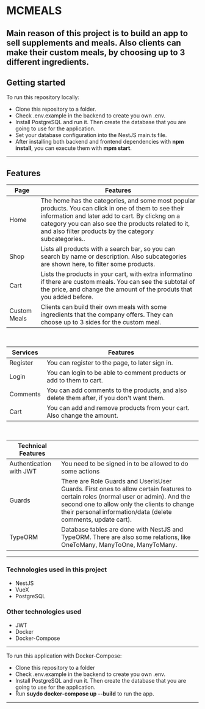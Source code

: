 <h1>MCMEALS</h1>

Main reason of this project is to build an app to sell supplements and meals. Also clients can make their custom meals, by choosing up to 3 different ingredients.
---

## Getting started

To run this repository locally:

- Clone this repository to a folder.
- Check .env.example in the backend to create you own .env.
- Install PostgreSQL and run it. Then create the database that you are going to use for the application.
- Set your database configuration into the NestJS main.ts file.
- After installing both backend and frontend dependencies with **npm install**, you can execute them with **mpm start**.


---

## Features

| Page | Features |
| - | - |
| Home | The home has the categories, and some most popular products. You can click in one of them to see their information and later add to cart. By clickng on a category you can also see the products related to it, and also filter products by the category subcategories.. |
| Shop | Lists all products with a search bar, so you can search by name or description. Also subcategories are shown here, to filter some products. |
| Cart | Lists the products in your cart, with extra informatino if there are custom meals. You can see the subtotal of the price, and change the amount of the produts that you added before. |
| Custom Meals | Clients can build their own meals with some ingredients that the company offers. They can choose up to 3 sides for the custom meal. |



<br>

| Services | Features |
| - | - |
| Register | You can register to the page, to later sign in. |
| Login | You can login to be able to comment products or add to them to cart. |
| Comments | You can add comments to the products, and also delete them after, if you don't want them. |
| Cart | You can add and remove products from your cart. Also change the amount. |

<br>

| Technical Features |  |
| - | - |
| Authentication with JWT | You need to be signed in to be allowed to do some actions |
| Guards | There are Role Guards and UserIsUser Guards. First ones to allow certain features to certain roles (normal user or admin). And the second one to allow only the clients to change their personal information/data (delete comments, update cart). |
| TypeORM | Database tables are done with NestJS and TypeORM. There are also some relations, like OneToMany, ManyToOne, ManyToMany. |

---

### Technologies used in this project

* NestJS
* VueX
* PostgreSQL

### Other technologies used

* JWT
* Docker
* Docker-Compose

---
To run this application with Docker-Compose:

- Clone this repository to a folder
- Check .env.example in the backend to create you own .env.
- Install PostgreSQL and run it. Then create the database that you are going to use for the application.
- Run **suydo docker-compose up --build** to run the app.
---
